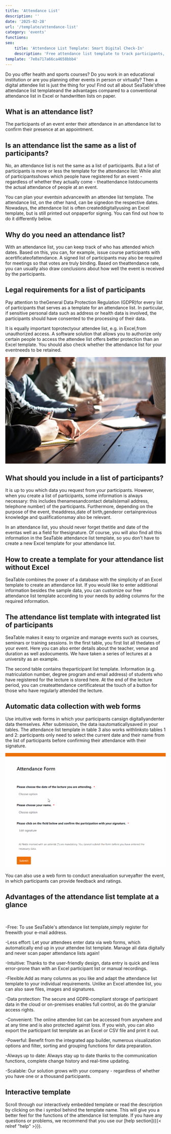 ```yaml
---
title: 'Attendance List'
description: ''
date: '2025-02-28'
url: '/template/attendance-list'
category: 'events'
functions:
seo:
    title: 'Attendance List Template: Smart Digital Check-In'
    description: 'Free attendance list template to track participants, staff, or students easily.'
template: '7e0a717a66ca4658bbb4'
---
```


Do you offer health and sports courses? Do you work in an educational institution or are you planning other events in person or virtually? Then a digital attendee list is just the thing for you! Find out all about SeaTable'sfree attendance list templateand the advantages compared to a conventional attendance list in Excel or handwritten lists on paper.

## What is an attendance list?

The participants of an event enter their attendance in an attendance list to confirm their presence at an appointment.

## Is an attendance list the same as a list of participants?

No, an attendance list is not the same as a list of participants. But a list of participants is more or less the template for the attendance list: While alist of participantsshows which people have registered for an event - regardless of whether they actually come - theattendance listdocuments the actual attendance of people at an event.

You can plan your eventsin advancewith an attendee list template. The attendance list, on the other hand, can be signedon the respective dates. Nowadays, the attendance list is often createddigitallyusing an Excel template, but is still printed out onpaperfor signing. You can find out how to do it differently below.

## Why do you need an attendance list?

With an attendance list, you can keep track of who has attended which dates. Based on this, you can, for example, issue course participants with acertificateofattendance. A signed list of participants may also be required for meetings so that votes are truly binding. Based on theattendance rate, you can usually also draw conclusions about how well the event is received by the participants.

## Legal requirements for a list of participants

Pay attention to theGeneral Data Protection Regulation (GDPR)for every list of participants that serves as a template for an attendance list. In particular, if sensitive personal data such as address or health data is involved, the participants should have consented to the processing of their data.

It is equally important toprotectyour attendee list, e.g. in Excel,from unauthorized access. A software solution that allows you to authorize only certain people to access the attendee list offers better protection than an Excel template. You should also check whether the attendance list for your eventneeds to be retained.

![](images/image-1738157999643.jpg)

## What should you include in a list of participants?

It is up to you which data you request from your participants. However, when you create a list of participants, some information is always necessary: this includes thenamesandcontact details(email address, telephone number) of the participants. Furthermore, depending on the purpose of the event, theaddress,date of birth,genderor certainprevious knowledge and qualificationsmay also be relevant.

In an attendance list, you should never forget thetitle and date of the eventas well as a field for thesignature. Of course, you will also find all this information in the SeaTable attendance list template, so you don't have to create a new Excel template for your attendance list.

## How to create a template for your attendance list without Excel

SeaTable combines the power of a database with the simplicity of an Excel template to create an attendance list. If you would like to enter additional information besides the sample data, you can customize our free attendance list template according to your needs by adding columns for the required information.

## The attendance list template with integrated list of participants

SeaTable makes it easy to organize and manage events such as courses, seminars or training sessions. In the first table, you first list all thedates of your event. Here you can also enter details about the teacher, venue and duration as well asdocuments. We have taken a series of lectures at a university as an example.

The second table contains theparticipant list template. Information (e.g. matriculation number, degree program and email address) of students who have registered for the lecture is stored here. At the end of the lecture period, you can createattendance certificatesat the touch of a button for those who have regularly attended the lecture.

## Automatic data collection with web forms

Use intuitive web forms in which your participants cansign digitallyandenter data themselves. After submission, the data isautomaticallysaved in your tables. The attendance list template in table 3 also works withlinksto tables 1 and 2: participants only need to select the current date and their name from the list of participants before confirming their attendance with their signature.

![](images/image-1738157851207.gif)

You can also use a web form to conduct anevaluation surveyafter the event, in which participants can provide feedback and ratings.

## Advantages of the attendance list template at a glance

​

-Free: To use SeaTable's attendance list template,simply register for freewith your e-mail address.

-Less effort: Let your attendees enter data via web forms, which automatically end up in your attendee list template. Manage all data digitally and never scan paper attendance lists again!

-Intuitive: Thanks to the user-friendly design, data entry is quick and less error-prone than with an Excel participant list or manual recordings.

-Flexible:Add as many columns as you like and adapt the attendance list template to your individual requirements. Unlike an Excel attendee list, you can also save files, images and signatures.

-Data protection: The secure and GDPR-compliant storage of participant data in the cloud or on-premises enables full control, as do the granular access rights.

-Convenient: The online attendee list can be accessed from anywhere and at any time and is also protected against loss. If you wish, you can also export the participant list template as an Excel or CSV file and print it out.

-Powerful: Benefit from the integrated app builder, numerous visualization options and filter, sorting and grouping functions for data preparation.

-Always up to date: Always stay up to date thanks to the communication functions, complete change history and real-time updating.

-Scalable: Our solution grows with your company - regardless of whether you have one or a thousand participants.

## Interactive template

Scroll through our interactively embedded template or read the description by clicking on the i symbol behind the template name. This will give you a better feel for the functions of the attendance list template. If you have any questions or problems, we recommend that you use our [help section]({{< relref "help" >}}).

​

